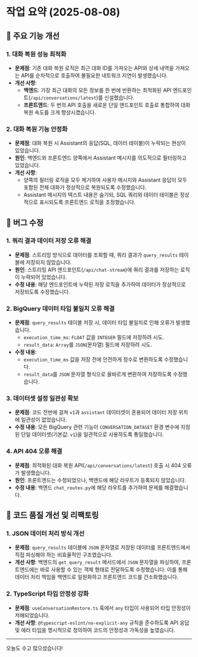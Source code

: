 # 작업 요약 (2025-08-08)

## 🚀 주요 기능 개선

### 1. 대화 복원 성능 최적화
- **문제점**: 기존 대화 복원 로직은 최근 대화 ID를 가져오는 API와 상세 내역을 가져오는 API를 순차적으로 호출하여 불필요한 네트워크 지연이 발생했습니다.
- **개선 사항**:
  - **백엔드**: 가장 최근 대화의 모든 정보를 한 번에 반환하는 최적화된 API 엔드포인트(`/api/conversations/latest`)를 신설했습니다.
  - **프론트엔드**: 두 번의 API 호출을 새로운 단일 엔드포인트 호출로 통합하여 대화 복원 속도를 크게 향상시켰습니다.

### 2. 대화 복원 기능 안정화
- **문제점**: 대화 복원 시 Assistant의 응답(SQL, 데이터 테이블)이 누락되는 현상이 있었습니다.
- **원인**: 백엔드와 프론트엔드 양쪽에서 Assistant 메시지를 의도적으로 필터링하고 있었습니다.
- **개선 사항**:
  - 양쪽의 필터링 로직을 모두 제거하여 사용자 메시지와 Assistant 응답이 모두 포함된 전체 대화가 정상적으로 복원되도록 수정했습니다.
  - Assistant 메시지의 텍스트 내용은 숨기되, SQL 쿼리와 데이터 테이블은 정상적으로 표시되도록 프론트엔드 로직을 조정했습니다.

## 🐞 버그 수정

### 1. 쿼리 결과 데이터 저장 오류 해결
- **문제점**: 스트리밍 방식으로 데이터를 조회할 때, 쿼리 결과가 `query_results` 테이블에 저장되지 않았습니다.
- **원인**: 스트리밍 API 엔드포인트(`/api/chat-stream`)에 쿼리 결과를 저장하는 로직이 누락되어 있었습니다.
- **수정 내용**: 해당 엔드포인트에 누락된 저장 로직을 추가하여 데이터가 정상적으로 저장되도록 수정했습니다.

### 2. BigQuery 데이터 타입 불일치 오류 해결
- **문제점**: `query_results` 테이블 저장 시, 데이터 타입 불일치로 인해 오류가 발생했습니다.
  - `execution_time_ms`: `FLOAT` 값을 `INTEGER` 필드에 저장하려 시도.
  - `result_data`: `Array`를 `JSON`(문자열) 필드에 저장하려 시도.
- **수정 내용**:
  - `execution_time_ms` 값을 저장 전에 안전하게 정수로 변환하도록 수정했습니다.
  - `result_data`를 `JSON` 문자열 형식으로 올바르게 변환하여 저장하도록 수정했습니다.

### 3. 데이터셋 설정 일관성 확보
- **문제점**: 코드 전반에 걸쳐 `v1`과 `assistant` 데이터셋이 혼용되어 데이터 저장 위치에 일관성이 없었습니다.
- **수정 내용**: 모든 BigQuery 관련 기능이 `CONVERSATION_DATASET` 환경 변수에 지정된 단일 데이터셋(기본값: `v1`)을 일관적으로 사용하도록 통일했습니다.

### 4. API 404 오류 해결
- **문제점**: 최적화된 대화 복원 API(`/api/conversations/latest`) 호출 시 404 오류가 발생했습니다.
- **원인**: 프론트엔드는 수정되었으나, 백엔드에 해당 라우트가 등록되지 않았습니다.
- **수정 내용**: 백엔드 `chat_routes.py`에 해당 라우트를 추가하여 문제를 해결했습니다.

## 🔧 코드 품질 개선 및 리팩토링

### 1. JSON 데이터 처리 방식 개선
- **문제점**: `query_results` 테이블에 `JSON` 문자열로 저장된 데이터를 프론트엔드에서 직접 파싱해야 하는 비효율적인 구조였습니다.
- **개선 사항**: 백엔드의 `get_query_result` 메서드에서 `JSON` 문자열을 파싱하여, 프론트엔드에는 바로 사용할 수 있는 객체 형태로 전달하도록 수정했습니다. 이를 통해 데이터 처리 책임을 백엔드로 일원화하고 프론트엔드 코드를 간소화했습니다.

### 2. TypeScript 타입 안정성 강화
- **문제점**: `useConversationRestore.ts` 훅에서 `any` 타입이 사용되어 타입 안정성이 저해되었습니다.
- **개선 사항**: `@typescript-eslint/no-explicit-any` 규칙을 준수하도록 API 응답 및 에러 타입을 명시적으로 정의하여 코드의 안정성과 가독성을 높였습니다.

---
오늘도 수고 많으셨습니다!


